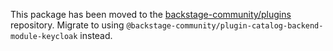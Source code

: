 This package has been moved to the [backstage-community/plugins](https://github.com/backstage/community-plugins) repository. Migrate to using `@backstage-community/plugin-catalog-backend-module-keycloak` instead.
